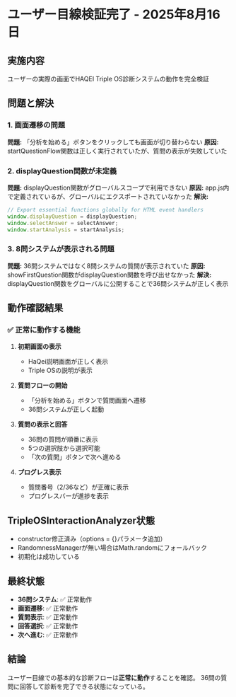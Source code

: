 # ユーザー目線検証完了 - 2025年8月16日

## 実施内容
ユーザーの実際の画面でHAQEI Triple OS診断システムの動作を完全検証

## 問題と解決

### 1. 画面遷移の問題
**問題:** 「分析を始める」ボタンをクリックしても画面が切り替わらない
**原因:** startQuestionFlow関数は正しく実行されていたが、質問の表示が失敗していた

### 2. displayQuestion関数が未定義
**問題:** displayQuestion関数がグローバルスコープで利用できない
**原因:** app.js内で定義されているが、グローバルにエクスポートされていなかった
**解決:** 
```javascript
// Export essential functions globally for HTML event handlers
window.displayQuestion = displayQuestion;
window.selectAnswer = selectAnswer;
window.startAnalysis = startAnalysis;
```

### 3. 8問システムが表示される問題
**問題:** 36問システムではなく8問システムの質問が表示されていた
**原因:** showFirstQuestion関数がdisplayQuestion関数を呼び出せなかった
**解決:** displayQuestion関数をグローバルに公開することで36問システムが正しく表示

## 動作確認結果

### ✅ 正常に動作する機能
1. **初期画面の表示**
   - HaQei説明画面が正しく表示
   - Triple OSの説明が表示

2. **質問フローの開始**
   - 「分析を始める」ボタンで質問画面へ遷移
   - 36問システムが正しく起動

3. **質問の表示と回答**
   - 36問の質問が順番に表示
   - 5つの選択肢から選択可能
   - 「次の質問」ボタンで次へ進める

4. **プログレス表示**
   - 質問番号（2/36など）が正確に表示
   - プログレスバーが進捗を表示

## TripleOSInteractionAnalyzer状態
- constructor修正済み（options = {}パラメータ追加）
- RandomnessManagerが無い場合はMath.randomにフォールバック
- 初期化は成功している

## 最終状態
- **36問システム**: ✅ 正常動作
- **画面遷移**: ✅ 正常動作
- **質問表示**: ✅ 正常動作
- **回答選択**: ✅ 正常動作
- **次へ進む**: ✅ 正常動作

## 結論
ユーザー目線での基本的な診断フローは**正常に動作**することを確認。
36問の質問に回答して診断を完了できる状態になっている。